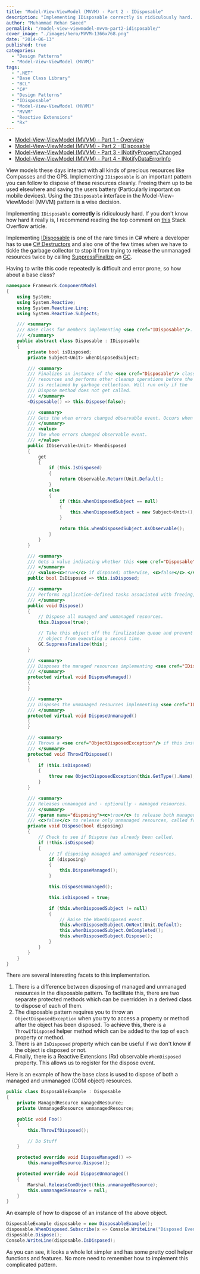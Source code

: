 ```yaml
---
title: "Model-View-ViewModel (MVVM) - Part 2 - IDisposable"
description: "Implementing IDisposable correctly is ridiculously hard. A Disposable base class can make it easier. Using IDisposable in Model-View-ViewModel (MVVM) really helps."
author: "Muhammad Rehan Saeed"
permalink: "/model-view-viewmodel-mvvm-part2-idisposable/"
cover_image: "./images/hero/MVVM-1366x768.png"
date: "2014-06-13"
published: true
categories:
  - "Design Patterns"
  - "Model-View-ViewModel (MVVM)"
tags:
  - ".NET"
  - "Base Class Library"
  - "BCL"
  - "C#"
  - "Design Patterns"
  - "IDisposable"
  - "Model-View-ViewModel (MVVM)"
  - "MVVM"
  - "Reactive Extensions"
  - "Rx"
---
```


- [Model-View-ViewModel (MVVM) - Part 1 - Overview](/model-view-viewmodel-mvvm-part1-overview/)
- [Model-View-ViewModel (MVVM) - Part 2 - IDisposable](/model-view-viewmodel-mvvm-part2-idisposable/)
- [Model-View-ViewModel (MVVM) - Part 3 - INotifyPropertyChanged](/model-view-viewmodel-mvvm-part3-inotifypropertychanged/)
- [Model-View-ViewModel (MVVM) - Part 4 - INotifyDataErrorInfo](/model-view-viewmodel-mvvm-part4-inotifydataerrorinfo/)

View models these days interact with all kinds of precious resources like Compasses and the GPS. Implementing `IDisposable` is an important pattern you can follow to dispose of these resources cleanly. Freeing them up to be used elsewhere and saving the users battery (Particularly important on mobile devices). Using the `IDisposable` interface in the Model-View-ViewModel (MVVM) pattern is a wise decision.

Implementing `IDisposable` **correctly** is ridiculously hard. If you don't know how hard it really is, I recommend reading the top comment on [this](http://stackoverflow.com/questions/538060/proper-use-of-the-idisposable-interface) Stack Overflow article.

Implementing [IDisposable](http://msdn.microsoft.com/en-GB/library/system.idisposable.aspx) is one of the rare times in C# where a developer has to use [C# Destructors](http://msdn.microsoft.com/en-us/library/66x5fx1b.aspx) and also one of the few times when we have to tickle the garbage collector to stop it from trying to release the unmanaged resources twice by calling [SuppressFinalize](http://msdn.microsoft.com/en-us/library/system.gc.suppressfinalize%28v=vs.110%29.aspx) on [GC](http://msdn.microsoft.com/en-us/library/system.gc%28v=vs.110%29.aspx).

Having to write this code repeatedly is difficult and error prone, so how about a base class?

```cs
namespace Framework.ComponentModel
{
    using System;
    using System.Reactive;
    using System.Reactive.Linq;
    using System.Reactive.Subjects;

    /// <summary>
    /// Base class for members implementing <see cref="IDisposable"/>.
    /// </summary>
    public abstract class Disposable : IDisposable
    {
        private bool isDisposed;
        private Subject<Unit> whenDisposedSubject;

        /// <summary>
        /// Finalizes an instance of the <see cref="Disposable"/> class. Releases unmanaged
        /// resources and performs other cleanup operations before the <see cref="Disposable"/>
        /// is reclaimed by garbage collection. Will run only if the
        /// Dispose method does not get called.
        /// </summary>
        ~Disposable() => this.Dispose(false);

        /// <summary>
        /// Gets the when errors changed observable event. Occurs when the validation errors have changed for a property or for the entire object.
        /// </summary>
        /// <value>
        /// The when errors changed observable event.
        /// </value>
        public IObservable<Unit> WhenDisposed
        {
            get
            {
                if (this.IsDisposed)
                {
                    return Observable.Return(Unit.Default);
                }
                else
                {
                    if (this.whenDisposedSubject == null)
                    {
                        this.whenDisposedSubject = new Subject<Unit>();
                    }

                    return this.whenDisposedSubject.AsObservable();
                }
            }
        }

        /// <summary>
        /// Gets a value indicating whether this <see cref="Disposable"/> is disposed.
        /// </summary>
        /// <value><c>true</c> if disposed; otherwise, <c>false</c>.</value>
        public bool IsDisposed => this.isDisposed;

        /// <summary>
        /// Performs application-defined tasks associated with freeing, releasing, or resetting unmanaged resources.
        /// </summary>
        public void Dispose()
        {
            // Dispose all managed and unmanaged resources.
            this.Dispose(true);

            // Take this object off the finalization queue and prevent finalization code for this
            // object from executing a second time.
            GC.SuppressFinalize(this);
        }

        /// <summary>
        /// Disposes the managed resources implementing <see cref="IDisposable"/>.
        /// </summary>
        protected virtual void DisposeManaged()
        {
        }

        /// <summary>
        /// Disposes the unmanaged resources implementing <see cref="IDisposable"/>.
        /// </summary>
        protected virtual void DisposeUnmanaged()
        {
        }

        /// <summary>
        /// Throws a <see cref="ObjectDisposedException"/> if this instance is disposed.
        /// </summary>
        protected void ThrowIfDisposed()
        {
            if (this.isDisposed)
            {
                throw new ObjectDisposedException(this.GetType().Name);
            }
        }

        /// <summary>
        /// Releases unmanaged and - optionally - managed resources.
        /// </summary>
        /// <param name="disposing"><c>true</c> to release both managed and unmanaged resources;
        /// <c>false</c> to release only unmanaged resources, called from the finalizer only.</param>
        private void Dispose(bool disposing)
        {
            // Check to see if Dispose has already been called.
            if (!this.isDisposed)
            {
                // If disposing managed and unmanaged resources.
                if (disposing)
                {
                    this.DisposeManaged();
                }

                this.DisposeUnmanaged();

                this.isDisposed = true;

                if (this.whenDisposedSubject != null)
                {
                    // Raise the WhenDisposed event.
                    this.whenDisposedSubject.OnNext(Unit.Default);
                    this.whenDisposedSubject.OnCompleted();
                    this.whenDisposedSubject.Dispose();
                }
            }
        }
    }
}
```

There are several interesting facets to this implementation.

1. There is a difference between disposing of managed and unmanaged resources in the disposable pattern. To facilitate this, there are two separate protected methods which can be overridden in a derived class to dispose of each of them.
2. The disposable pattern requires you to throw an `ObjectDisposedException` when you try to access a property or method after the object has been disposed. To achieve this, there is a `ThrowIfDisposed` helper method which can be added to the top of each property or method.
3. There is an `IsDisposed` property which can be useful if we don't know if the object is disposed or not.
4. Finally, there is a Reactive Extensions (Rx) observable `WhenDisposed` property. This allows us to register for the dispose event.

Here is an example of how the base class is used to dispose of both a managed and unmanaged (COM object) resources.

```cs
public class DisposableExample : Disposable
{
    private ManagedResource managedResource;
    private UnmanagedResource unmanagedResource;

    public void Foo()
    {
        this.ThrowIfDisposed();

        // Do Stuff
    }

    protected override void DisposeManaged() =>
        this.managedResource.Dispose();

    protected override void DisposeUnmanaged()
    {
        Marshal.ReleaseComObject(this.unmanagedResource);
        this.unmanagedResource = null;
    }
}
```

An example of how to dispose of an instance of the above object.

```cs
DisposableExample disposable = new DisposableExample();
disposable.WhenDisposed.Subscribe(x => Console.WriteLine("Disposed Event Fired"));
disposable.Dispose();
Console.WriteLine(disposable.IsDisposed);
```

As you can see, it looks a whole lot simpler and has some pretty cool helper functions and features. No more need to remember how to implement this complicated pattern.
